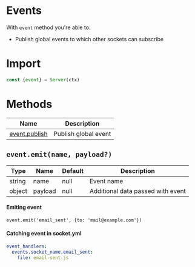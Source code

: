 # Events

With `event` method you're able to:

- Publish global events to which other sockets can subscribe

# Import

```js
const {event} = Server(ctx)
```

# Methods

| Name                                    | Description          |
| --------------------------------------- | -------------------- |
| [event.publish](#eventemitname-payload) | Publish global event |


## `event.emit(name, payload?)`

| Type   | Name    | Default | Description                       |
| ------ | ------- | ------- | --------------------------------- |
| string | name    | null    | Event name                        |
| object | payload | null    | Additional data passed with event |

#### Emiting event

```
event.emit('email_sent', {to: 'mail@example.com'})
```

#### Catching event in socket.yml

```yaml
event_handlers:
  events.socket_name.email_sent:
    file: email-sent.js
```
